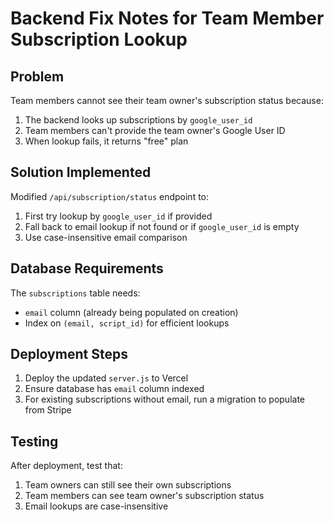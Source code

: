 # Backend Fix Notes for Team Member Subscription Lookup

## Problem
Team members cannot see their team owner's subscription status because:
1. The backend looks up subscriptions by `google_user_id` 
2. Team members can't provide the team owner's Google User ID
3. When lookup fails, it returns "free" plan

## Solution Implemented
Modified `/api/subscription/status` endpoint to:
1. First try lookup by `google_user_id` if provided
2. Fall back to email lookup if not found or if `google_user_id` is empty
3. Use case-insensitive email comparison

## Database Requirements
The `subscriptions` table needs:
- `email` column (already being populated on creation)
- Index on `(email, script_id)` for efficient lookups

## Deployment Steps
1. Deploy the updated `server.js` to Vercel
2. Ensure database has `email` column indexed
3. For existing subscriptions without email, run a migration to populate from Stripe

## Testing
After deployment, test that:
1. Team owners can still see their own subscriptions
2. Team members can see team owner's subscription status
3. Email lookups are case-insensitive